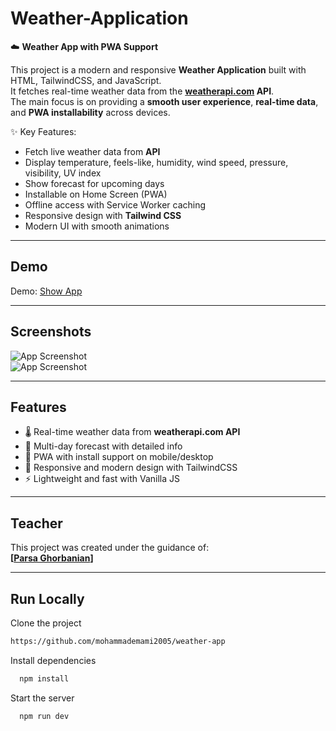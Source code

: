 # Weather-Application  

☁️ **Weather App with PWA Support**  

This project is a modern and responsive **Weather Application** built with HTML, TailwindCSS, and JavaScript.  
It fetches real-time weather data from the **[weatherapi.com](https://weatherapi.com) API**.  
The main focus is on providing a **smooth user experience**, **real-time data**, and **PWA installability** across devices.  

✨ Key Features:
- Fetch live weather data from **API**  
- Display temperature, feels-like, humidity, wind speed, pressure, visibility, UV index  
- Show forecast for upcoming days  
- Installable on Home Screen (PWA)  
- Offline access with Service Worker caching  
- Responsive design with **Tailwind CSS**  
- Modern UI with smooth animations  

---

## Demo  

Demo: [Show App](https://weather-app-kappa-swart-38.vercel.app/)  

---

## Screenshots  

![App Screenshot](/screen/screen1.png)  
![App Screenshot](/screen/screen2.png)  

---

## Features  

- 🌡️ Real-time weather data from **weatherapi.com API**  
- 📆 Multi-day forecast with detailed info  
- 📱 PWA with install support on mobile/desktop  
- 🎨 Responsive and modern design with TailwindCSS  
- ⚡ Lightweight and fast with Vanilla JS  

---

## Teacher  

This project was created under the guidance of:  
**[[Parsa Ghorbanian](https://github.com/parsaGhorbanian)]**  

---

## Run Locally

Clone the project

```bash
https://github.com/mohammademami2005/weather-app
```



Install dependencies

```bash
  npm install
```

Start the server

```bash
  npm run dev
```
